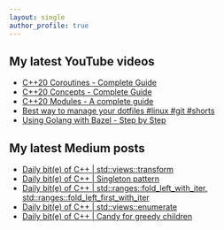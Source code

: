 ```yaml
---
layout: single
author_profile: true
---
```


## My latest YouTube videos

<ul>
<!--START_SECTION:youtube-->
<li><a href="https://www.youtube.com/watch?v=w-dmOHhBX9o">C++20 Coroutines - Complete Guide</a></li>
<li><a href="https://www.youtube.com/watch?v=1So7onMFxJM">C++20 Concepts  - Complete Guide</a></li>
<li><a href="https://www.youtube.com/watch?v=WRCwciJ5MTE">C++20 Modules - A complete guide</a></li>
<li><a href="https://www.youtube.com/watch?v=LHrB4TcU1JM">Best way to manage your dotfiles #linux #git #shorts</a></li>
<li><a href="https://www.youtube.com/watch?v=mXLrk0ipwz4">Using Golang with Bazel - Step by Step</a></li>
<!--END_SECTION:youtube-->
</ul>

## My latest Medium posts

<ul>
<!--START_SECTION:medium-->
<li><a href="https://medium.com/@simontoth/daily-bit-e-of-c-std-views-transform-a81a42a1cf00?source=rss-1e1de1006a93------2">Daily bit(e) of C++ | std::views::transform</a></li>
<li><a href="https://medium.com/@simontoth/daily-bit-e-of-c-singleton-pattern-98a069c3d59a?source=rss-1e1de1006a93------2">Daily bit(e) of C++ | Singleton pattern</a></li>
<li><a href="https://medium.com/@simontoth/daily-bit-e-of-c-std-ranges-fold-left-with-iter-std-ranges-fold-left-first-with-iter-9b1e7ad4cc47?source=rss-1e1de1006a93------2">Daily bit(e) of C++ | std::ranges::fold_left_with_iter, std::ranges::fold_left_first_with_iter</a></li>
<li><a href="https://medium.com/@simontoth/daily-bit-e-of-c-std-views-enumerate-ead7cf53972d?source=rss-1e1de1006a93------2">Daily bit(e) of C++ | std::views::enumerate</a></li>
<li><a href="https://medium.com/@simontoth/daily-bit-e-of-c-candy-for-greedy-children-7bf6cd6e440e?source=rss-1e1de1006a93------2">Daily bit(e) of C++ | Candy for greedy children</a></li>
<!--END_SECTION:medium-->
</ul>